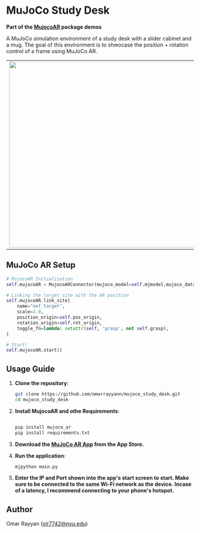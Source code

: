 # MuJoCo Study Desk
**Part of the [MujocoAR](https://github.com/omarrayyann/MujocoAR) package demos**

A MuJoCo simulation environment of a study desk with a slider cabinet and a mug. The goal of this environment is to shwocase the position + rotation control of a frame using MuJoCo AR.


<table>
<!--   <tr>
    <th><code>camera_name="whole_view"</code></th>
    <th><code>camera_name="top_view"</code></th>
    <th><code>camera_name="side_view"</code></th>
    <th><code>camera_name="front_view"</code></th>
  </tr> -->
  <tr>
    <td><img src="https://github.com/user-attachments/assets/0e114e00-ce1d-4779-b3ac-e22d950273c2" width="500px" /></td>
    <td><img src="https://github.com/user-attachments/assets/5d1fdf9c-033b-4472-823e-fcb874b41db0" width="500px" /></td>
  </tr>
</table>

## MuJoCo AR Setup

```python
# MujocoAR Initialization
self.mujocoAR = MujocoARConnector(mujoco_model=self.mjmodel,mujoco_data=self.mjdata)

# Linking the target site with the AR position
self.mujocoAR.link_site(
    name="eef_target",
    scale=2.0,
    position_origin=self.pos_origin,
    rotation_origin=self.rot_origin,
    toggle_fn=lambda: setattr(self, 'grasp', not self.grasp),
)

# Start!
self.mujocoAR.start()
```

## Usage Guide

1. **Clone the repository**:

   ```bash
   git clone https://github.com/omarrayyann/mujoco_study_desk.git
   cd mujoco_study_desk
   
3. **Install MujocoAR and othe Requirements**:
   ```bash
   
   pip install mujoco_ar
   pip install requirements.txt
   
4. **Download the [MuJoCo AR App](https://apps.apple.com/jo/app/past-code/id1551535957) from the App Store.**
   
5. **Run the application**:

   ```bash
   mjpython main.py
   
6. **Enter the IP and Port shown into the app's start screen to start. Make sure to be connected to the same Wi-Fi network as the device. Incase of a latency, I recommend connecting to your phone's hotspot.**

## Author

Omar Rayyan (olr7742@nyu.edu)
